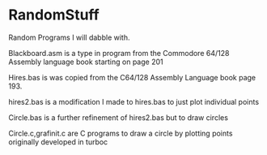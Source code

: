 # RandomStuff
Random Programs I will dabble with.

Blackboard.asm is a type in program from the Commodore 64/128 Assembly language book starting on page 201

Hires.bas is was copied from the C64/128 Assembly Language book page 193.

hires2.bas is a modification I made to hires.bas to just plot individual points

Circle.bas is a further refinement of hires2.bas but to draw circles

Circle.c,grafinit.c are C programs to draw a circle by plotting points originally developed in turboc
